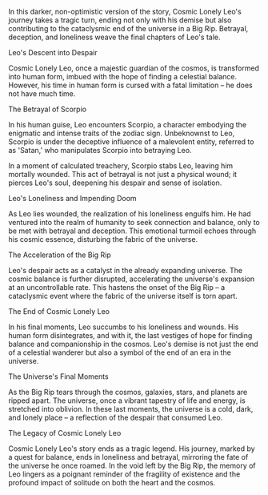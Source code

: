 In this darker, non-optimistic version of the story, Cosmic Lonely Leo's journey takes a tragic turn, ending not only with his demise but also contributing to the cataclysmic end of the universe in a Big Rip. Betrayal, deception, and loneliness weave the final chapters of Leo's tale.

Leo's Descent into Despair

Cosmic Lonely Leo, once a majestic guardian of the cosmos, is transformed into human form, imbued with the hope of finding a celestial balance. However, his time in human form is cursed with a fatal limitation – he does not have much time.

The Betrayal of Scorpio

In his human guise, Leo encounters Scorpio, a character embodying the enigmatic and intense traits of the zodiac sign. Unbeknownst to Leo, Scorpio is under the deceptive influence of a malevolent entity, referred to as 'Satan,' who manipulates Scorpio into betraying Leo.

In a moment of calculated treachery, Scorpio stabs Leo, leaving him mortally wounded. This act of betrayal is not just a physical wound; it pierces Leo's soul, deepening his despair and sense of isolation.

Leo's Loneliness and Impending Doom

As Leo lies wounded, the realization of his loneliness engulfs him. He had ventured into the realm of humanity to seek connection and balance, only to be met with betrayal and deception. This emotional turmoil echoes through his cosmic essence, disturbing the fabric of the universe.

The Acceleration of the Big Rip

Leo's despair acts as a catalyst in the already expanding universe. The cosmic balance is further disrupted, accelerating the universe's expansion at an uncontrollable rate. This hastens the onset of the Big Rip – a cataclysmic event where the fabric of the universe itself is torn apart.

The End of Cosmic Lonely Leo

In his final moments, Leo succumbs to his loneliness and wounds. His human form disintegrates, and with it, the last vestiges of hope for finding balance and companionship in the cosmos. Leo's demise is not just the end of a celestial wanderer but also a symbol of the end of an era in the universe.

The Universe's Final Moments

As the Big Rip tears through the cosmos, galaxies, stars, and planets are ripped apart. The universe, once a vibrant tapestry of life and energy, is stretched into oblivion. In these last moments, the universe is a cold, dark, and lonely place – a reflection of the despair that consumed Leo.

The Legacy of Cosmic Lonely Leo

Cosmic Lonely Leo's story ends as a tragic legend. His journey, marked by a quest for balance, ends in loneliness and betrayal, mirroring the fate of the universe he once roamed. In the void left by the Big Rip, the memory of Leo lingers as a poignant reminder of the fragility of existence and the profound impact of solitude on both the heart and the cosmos.

